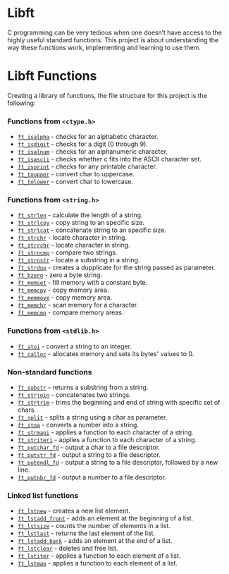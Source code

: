 # Libft
C programming can be very tedious when one doesn’t have access to the highly useful standard functions. This project is about understanding the way these functions work, implementing and learning to use them.

# Libft Functions
Creating a library of functions, the file structure for this project is the following:

### Functions from `<ctype.h>`

- [`ft_isalpha`](ft_isalpha.c)	- checks  for  an  alphabetic  character.
- [`ft_isdigit`](ft_isdigit.c)	- checks for a digit (0 through 9).
- [`ft_isalnum`](ft_isalnum.c)	- checks for an alphanumeric character.
- [`ft_isascii`](ft_isascii.c)	- checks whether c fits into the ASCII character set.
- [`ft_isprint`](ft_isprint.c)	- checks for any printable character.
- [`ft_toupper`](ft_toupper.c)	- convert char to uppercase.
- [`ft_tolower`](ft_tolower.c)	- convert char to lowercase.

### Functions from `<string.h>`


- [`ft_strlen`](ft_strlen.c)			- calculate the length of a string.
- [`ft_strlcpy`](ft_strlcpy.c)			- copy string to an specific size.
- [`ft_strlcat`](ft_strlcat.c)			- concatenate string to an specific size.
- [`ft_strchr`](ft_strchr.c)			- locate character in string.
- [`ft_strrchr`](ft_strrchr.c)			- locate character in string.
- [`ft_strncmp`](ft_strncmp.c)			- compare two strings.
- [`ft_strnstr`](ft_strnstr.c)			- locate a substring in a string.
- [`ft_strdup`](ft_strdup.c)			- creates a dupplicate for the string passed as parameter.
- [`ft_bzero`](ft_bzero.c)				- zero a byte string.
- [`ft_memset`](ft_memset.c)			- fill memory with a constant byte.
- [`ft_memcpy`](ft_memcpy.c)			- copy memory area.
- [`ft_memmove`](ft_memmove.c)			- copy memory area.
- [`ft_memchr`](ft_memchr.c)			- scan memory for a character.
- [`ft_memcmp`](ft_memcmp.c)			- compare memory areas.


### Functions from `<stdlib.h>`
- [`ft_atoi`](ft_atoi.c)				- convert a string to an integer.
- [`ft_calloc`](ft_calloc.c)			- allocates memory and sets its bytes' values to 0.

### Non-standard functions
- [`ft_substr`](ft_substr.c)			- returns a substring from a string.
- [`ft_strjoin`](ft_strjoin.c)			- concatenates two strings.
- [`ft_strtrim`](ft_strtrim.c)			- trims the beginning and end of string with specific set of chars.
- [`ft_split`](ft_split.c)				- splits a string using a char as parameter.
- [`ft_itoa`](ft_itoa.c)				- converts a number into a string.
- [`ft_strmapi`](ft_strmapi.c)			- applies a function to each character of a string.
- [`ft_striteri`](ft_striteri.c)		- applies a function to each character of a string.
- [`ft_putchar_fd`](ft_putchar_fd.c)	- output a char to a file descriptor.
- [`ft_putstr_fd`](ft_putstr_fd.c)		- output a string to a file descriptor.
- [`ft_putendl_fd`](ft_putendl_fd.c)	- output a string to a file descriptor, followed by a new line.
- [`ft_putnbr_fd`](ft_putnbr_fd.c)		- output a number to a file descriptor.

### Linked list functions

- [`ft_lstnew`](ft_lstnew.c)	- creates a new list element.
- [`ft_lstadd_front`](ft_lstadd_front.c)	- adds an element at the beginning of a list.
- [`ft_lstsize`](ft_lstsize.c)	- counts the number of elements in a list.
- [`ft_lstlast`](ft_lstlast.c)	- returns the last element of the list.
- [`ft_lstadd_back`](ft_lstadd_back.c)	- adds an element at the end of a list.
- [`ft_lstclear`](ft_lstclear.c)	- deletes and free list.
- [`ft_lstiter`](ft_lstiter.c)	- applies a function to each element of a list.
- [`ft_lstmap`](ft_lstmap.c)	- applies a function to each element of a list.


